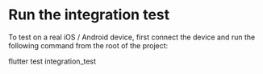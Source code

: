 # Run the integration test

To test on a real iOS / Android device, first connect the device and run the following command from the root of the project:

flutter test integration_test